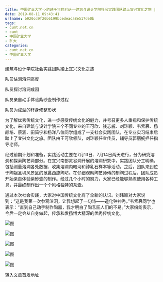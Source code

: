 ```yaml
---
title: 中国矿业大学->跨越千年的对话——建筑与设计学院社会实践团队踏上宜兴文化之旅 | cumt.net.cn
date: 2019-08-11 09:43:41
urlname: b920cd9f20b6199bcedeaca8e517de0b
tags: 
- cumt.net.cn
- cumt
- 中国矿业大学
- 矿大
categories:
- cumt.net.cn
- 中国矿业大学
---
```



建筑与设计学院社会实践团队踏上宜兴文化之旅

队员估测溶洞高度

队员探讨溶洞成因

队员亲自动手体验紫砂壶制作过程

队员为成型的杯身修整形状

为了解优秀传统文化，进一步感受传统文化的魅力，并号召更多人重视和保护传统文化，来自建筑与设计学院三个不同专业的王可欣、钱志威、刘玮颖、韦紫奡、杨颜培、蔡涵、田简宁和杨洋八位同学组成了一支社会实践团队，在专业实习结束后踏上了宜兴文化之旅。团队由王可欣领队，刘玮颖任宣传员，辅导员郭丽婉担任指导老师。

经过前期计划和准备，实践活动主要在7月13日、7月14日两天进行，分为研究溶洞和探索陶艺两部分。在宜兴南部灵谷洞开展的溶洞研究中，实践团队分工明确，包括测量溶洞各处数据、收集溶洞内暗河和钟乳石样本等活动。之后，团队来到位于陶祖圣境风景区的范蠡西施陶坊。在仔细观察陶艺师傅的制陶过程后，团队成员开始亲自体验紫砂壶的制作。经过几个小时的努力，大家已经能够熟练使用各种工具，并最终制作出一个个风格独特的茶壶。

通过本次社会实践，大家对中国传统文化有了全新的认识。刘玮颖对大家说到：“这是我第一次参观溶洞，让我想起了一句诗——造化钟神秀。”韦紫奡同学也表示：“直到自己动手制作陶器，我才明白了陶艺匠人们的不易。”大家纷纷表示，今后一定会从自身做起，传承和发扬博大精深的优秀传统文化。



![图](http://xwzx.cumt.edu.cn/_upload/article/images/90/91/cf92fa55486badd8bfd1becbd4e2/e5d40856-f192-448d-90f6-dc974c8ada90.jpg)

![图](http://xwzx.cumt.edu.cn/_upload/article/images/90/91/cf92fa55486badd8bfd1becbd4e2/48ef75b9-1c3c-4c78-98f4-4f6b36598742.jpg)

![图](http://xwzx.cumt.edu.cn/_upload/article/images/90/91/cf92fa55486badd8bfd1becbd4e2/f6bf22a3-ae67-44f4-bcd0-5ad5d97e66ad.jpg)

![图](http://xwzx.cumt.edu.cn/_upload/article/images/90/91/cf92fa55486badd8bfd1becbd4e2/4d949847-f657-498f-b1cc-8180a4cade29.jpg)

![图](http://xwzx.cumt.edu.cn/_upload/article/images/90/91/cf92fa55486badd8bfd1becbd4e2/38609203-5e38-44a3-ba77-1065311ed98a.jpg)

[转入文章首发地址](http://xwzx.cumt.edu.cn/2c/43/c523a535619/page.htm)